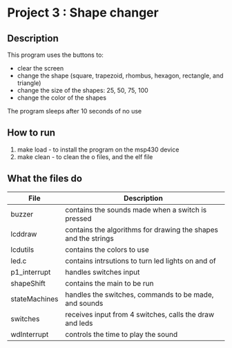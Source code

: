 # Project 3 : Shape changer

## Description
This program uses the buttons to:

- clear the screen
- change the shape (square, trapezoid, rhombus, hexagon, rectangle, and triangle)
- change the size of the shapes: 25, 50, 75, 100
- change the color of the shapes

The program sleeps after 10 seconds of no use

## How to run
1. make load - to install the program on the msp430 device
2. make clean - to clean the o files, and the elf file

## What the files do
|File  	   	|Description								|
|---------------|-----------------------------------------------------------------------|
|buzzer		|contains the sounds made when a switch is pressed			|
|lcddraw	|contains the algorithms for drawing the shapes and the strings		|
|lcdutils	|contains the colors to use						|
|led.c		|contains intrsutions to turn led lights on and of			|
|p1_interrupt	|handles switches input							|
|shapeShift	|contains the main to be run						|
|stateMachines	|handles the switches, commands to be made, and sounds			|
|switches	|receives input from 4 switches, calls the draw and leds		|
|wdInterrupt	|controls the time to play the sound					|

